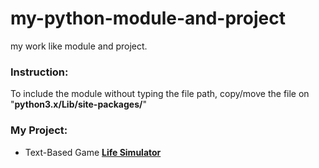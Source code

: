 # my-python-module-and-project
my work like module and project.

### Instruction:
To include the module without typing the file path, copy/move the file on "**python3.x/Lib/site-packages/**"

### My Project:
* Text-Based Game [**Life Simulator**](https://github.com/BagusPrasetyo373/lifesim)
